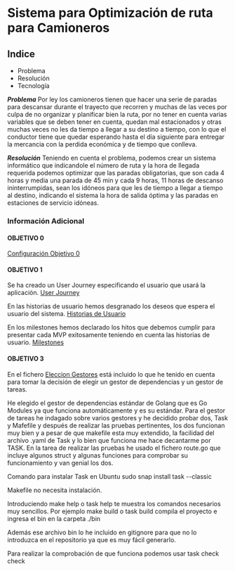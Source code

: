 # Sistema para Optimización de ruta para Camioneros

## Indice

- Problema
- Resolución
- Tecnología

***Problema***
Por ley los camioneros tienen que hacer una serie de paradas para descansar durante el trayecto que recorren y muchas de las veces por culpa de no organizar y planificar bien la ruta, por no tener en cuenta varias variables que se deben tener en cuenta, quedan mal estacionados y otras muchas veces no les da tiempo a llegar a su destino a tiempo, con lo que el conductor tiene que quedar esperando hasta el día siguiente para entregar la mercancia con la perdida económica y de tiempo que conlleva.

***Resolución***
Teniendo en cuenta el problema, podemos crear un sistema informático que indicandole el número de ruta y la hora de llegada requerida podemos optimizar que las paradas obligatorias, que son cada 4 horas y media una parada de 45 min y cada 9 horas, 11 horas de descanso ininterrumpidas, sean los idóneos para que les de tiempo a llegar a tiempo al destino, indicando el sistema la hora de salida óptima y las paradas en estaciones de servicio idóneas.


### Información Adicional

#### OBJETIVO 0
[Configuración Objetivo 0](objetivo0.md)

#### OBJETIVO 1
Se ha creado un User Journey especificando el usuario que usará la aplicación.
[User Journey](docs/user_journey.md)

En las historias de usuario hemos desgranado los deseos que espera el usuario del sistema.
[Historias de Usuario](docs/historias_de_usuario.md)

En los milestones hemos declarado los hitos que debemos cumplir para presentar cada MVP exitosamente teniendo en cuenta las historias de usuario.
[Milestones](docs/milestones.md)

#### OBJETIVO 3
En el fichero [Eleccion Gestores](Asistente_Ruta_Camioneros/eleccion_gestor_tareas_y_dependencias.txt) está incluido lo que he tenido en cuenta para tomar la decisión de elegir un gestor de dependencias y un gestor de tareas.

He elegido el gestor de dependencias estándar de Golang que es Go Modules ya que funciona automáticamente y es su estándar.
Para el gestor de tareas he indagado sobre varios gestores y he decidido probar dos, Task y Mafefile y después de realizar las pruebas pertinentes, los dos funcionan muy bien y a pesar de que makefile esta muy extendido, la facilidad del archivo .yaml de Task y lo bien que funciona me hace decantarme por TASK.
En la tarea de realizar las pruebas he usado el fichero route.go que incluye algunos struct y algunas funciones para comprobar su funcionamiento y van genial los dos.

Comando para instalar Task en Ubuntu
sudo snap install task --classic

Makefile no necesita instalación.

Introduciendo make help o task help te muestra los comandos necesarios muy sencillos. Por ejemplo make build o task build compila el proyecto e ingresa el bin en la carpeta ./bin

Además ese archivo bin lo he incluido en gitignore para que no lo introduzca en el repositorio ya que es muy fácil generarlo.

Para realizar la comprobación de que funciona podemos usar task check check
